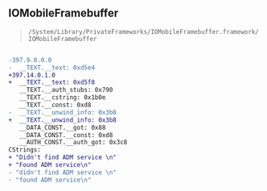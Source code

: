## IOMobileFramebuffer

> `/System/Library/PrivateFrameworks/IOMobileFramebuffer.framework/IOMobileFramebuffer`

```diff

-397.9.0.0.0
-  __TEXT.__text: 0xd5e4
+397.14.0.1.0
+  __TEXT.__text: 0xd5f8
   __TEXT.__auth_stubs: 0x790
   __TEXT.__cstring: 0x1b0e
   __TEXT.__const: 0xd8
-  __TEXT.__unwind_info: 0x3b0
+  __TEXT.__unwind_info: 0x3b8
   __DATA_CONST.__got: 0x88
   __DATA_CONST.__const: 0xd8
   __AUTH_CONST.__auth_got: 0x3c8
CStrings:
+ "Didn't find ADM service \n"
+ "Found ADM service\n"
- "didn't find ADM service \n"
- "found ADM service\n"

```
